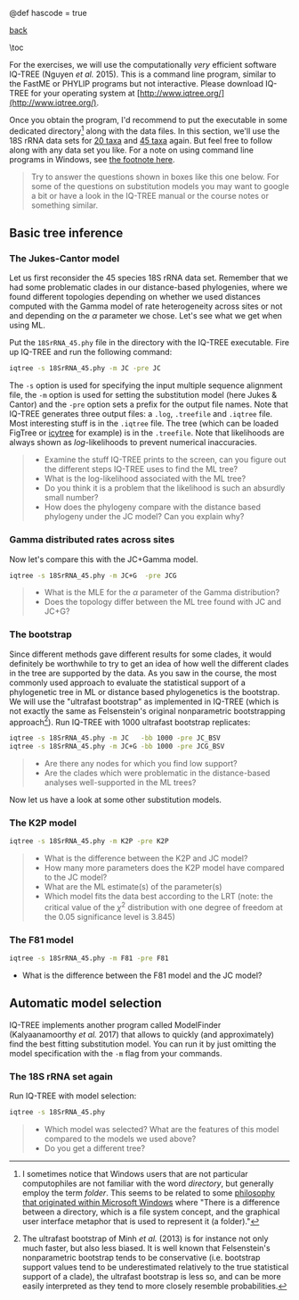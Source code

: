 @def hascode = true

[back](/phylocourse/)

\toc

For the exercises, we will use the computationally *very* efficient software IQ-TREE (Nguyen *et al.* 2015). This is a command line program, similar to the FastME or PHYLIP programs but not interactive. Please download IQ-TREE for your operating system at [http://www.iqtree.org/](http://www.iqtree.org/).

Once you obtain the program, I'd recommend to put the executable in some dedicated directory[^dir] along with the data files. In this section, we'll use the 18S rRNA data sets for [20 taxa](/assets/phylocourse/data/18SrRNA_20.phy) and [45 taxa](/assets/phylocourse/data/18SrRNA_45.phy) again. But feel free to follow along with any data set you like. For a note on using command line programs in Windows, see [the footnote here](../distance/#fndef:commandline).

> Try to answer the questions shown in boxes like this one below. For some of the questions on substitution models you may want to google a bit or have a look in the IQ-TREE manual or the course notes or something similar.

## Basic tree inference

### The Jukes-Cantor model

Let us first reconsider the 45 species 18S rRNA data set. Remember that we had some problematic clades in our distance-based phylogenies, where we found different topologies depending on whether we used distances computed with the Gamma model of rate heterogeneity across sites or not and depending on the $\alpha$ parameter we chose. Let's see what we get when using ML.

Put the `18SrRNA_45.phy` file in the directory with the IQ-TREE executable. Fire up IQ-TREE and run the following command:

```bash
iqtree -s 18SrRNA_45.phy -m JC -pre JC
```

The `-s` option is used for specifying the input multiple sequence alignment file, the `-m` option is used for setting the substitution model (here Jukes & Cantor) and the `-pre` option sets a prefix for the output file names. Note that IQ-TREE generates three output files: a `.log`, `.treefile` and `.iqtree` file. Most interesting stuff is in the `.iqtree` file. The tree (which can be loaded FigTree or [icytree](https://icytree.org/) for example) is in the `.treefile`. Note that likelihoods are always shown as *log*-likelihoods to prevent numerical inaccuracies.

> - Examine the stuff IQ-TREE prints to the screen, can you figure out the different steps IQ-TREE uses to find the ML tree?
> - What is the log-likelihood associated with the ML tree?
> - Do you think it is a problem that the likelihood is such an absurdly small number?
> - How does the phylogeny compare with the distance based phylogeny under the JC model? Can you explain why?

### Gamma distributed rates across sites

Now let's compare this with the JC+Gamma model.

```bash
iqtree -s 18SrRNA_45.phy -m JC+G  -pre JCG
```

> - What is the MLE for the $\alpha$ parameter of the Gamma distribution?
> - Does the topology differ between the ML tree found with JC and JC+G?

### The bootstrap

Since different methods gave different results for some clades, it would definitely be worthwhile to try to get an idea of how well the different clades in the tree are supported by the data. As you saw in the course, the most commonly used approach to evaluate the statistical support of a phylogenetic tree in ML or distance based phylogenetics is the bootstrap. We will use the "ultrafast bootstrap" as implemented in IQ-TREE (which is not exactly the same as Felsenstein's original nonparametric bootstrapping approach[^ultrafast]).  Run IQ-TREE with 1000 ultrafast bootstrap replicates:

```bash
iqtree -s 18SrRNA_45.phy -m JC   -bb 1000 -pre JC_BSV
iqtree -s 18SrRNA_45.phy -m JC+G -bb 1000 -pre JCG_BSV
```

> - Are there any nodes for which you find low support?
> - Are the clades which were problematic in the distance-based analyses well-supported in the ML trees?

Now let us have a look at some other substitution models.

### The K2P model

```bash
iqtree -s 18SrRNA_45.phy -m K2P -pre K2P
```

> - What is the difference between the K2P and JC model?
> - How many more parameters does the K2P model have compared to the JC model?
> - What are the ML estimate(s) of the parameter(s)
> - Which model fits the data best according to the LRT (note: the critical value of the $\chi^2$ distribution with one degree of freedom at the 0.05 significance level is 3.845)

### The F81 model

```bash
iqtree -s 18SrRNA_45.phy -m F81 -pre F81
```

- What is the difference between the F81 model and the JC model?

## Automatic model selection

IQ-TREE implements another program called ModelFinder (Kalyaanamoorthy *et al.* 2017) that allows to quickly (and approximately) find the best fitting substitution model. You can run it by just omitting the model specification with the `-m` flag from your commands.

### The 18S rRNA set again

Run IQ-TREE with model selection:

```bash
iqtree -s 18SrRNA_45.phy
```

> - Which model was selected? What are the features of this model compared to the models we used above?
> - Do you get a different tree?

[^ultrafast]: The ultrafast bootstrap of Minh *et al.* (2013) is for instance not only much faster, but also less biased. It is well known that Felsenstein's nonparametric bootstrap tends to be conservative (i.e. bootstrap support values tend to be underestimated relatively to the true statistical support of a clade), the ultrafast bootstrap is less so, and can be more easily interpreted as they tend to more closely resemble probabilities.

[^dir]: I sometimes notice that Windows users that are not particular computophiles are not familiar with the word *directory*, but generally employ the term *folder*. This seems to be related to some [philosophy that originated within Microsoft Windows](9https://en.wikipedia.org/wiki/Directory_%28computing%29#Folder_metaphor) where "There is a difference between a directory, which is a file system concept, and the graphical user interface metaphor that is used to represent it (a folder)."
